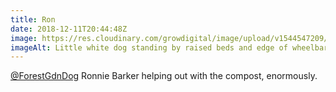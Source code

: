 ```yaml
---
title: Ron
date: 2018-12-11T20:44:48Z
image: https://res.cloudinary.com/growdigital/image/upload/v1544547209/ron-DDCB6FD0.jpg
imageAlt: Little white dog standing by raised beds and edge of wheelbarrow
---
```


[@ForestGdnDog](https://mobile.twitter.com/forestgdndog) Ronnie Barker helping out with the compost, enormously. 
